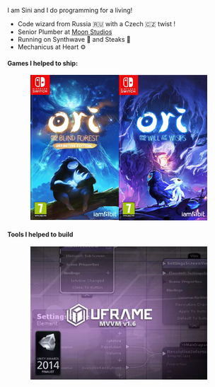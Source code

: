 I am Sini and I do programming for a living!

* Code wizard from Russia 🇷🇺 with a Czech 🇨🇿 twist ! 
* Senior Plumber at [Moon Studios](https://www.orithegame.com/)
* Running on Synthwave 🎵 and Steaks 🥩
* Mechanicus at Heart ⚙️

#### Games I helped to ship:

<div style="display: flex; justify-content: center;">
   <a href="https://www.youtube.com/watch?v=PFnardzPg-I">
   <img src="./img/ori_and_the_blind_forest_DE_switch.jpg" width="200" alt="Ori and the Blind Forest DE" /></a>
   <a href="https://www.youtube.com/watch?v=-QFOJ_L6yFM">
   <img src="./img/ori_and_the_will_of_the_wisps_switch.jpg" width="200" alt="Ori and the Will of the Wisps" />
   </a>
</div>

#### Tools I helped to build

<div style="display: flex; justify-content: center;">
   <a href="https://assetstore.unity.com/packages/tools/visual-scripting/uframe-game-framework-14381#reviews">
   <img src="./img/uframe.webp" width="400" alt="uFrame" /></a>
</div>
